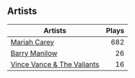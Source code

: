 ## Artists
Artists | Plays 
----- | -----: 
[Mariah Carey](/artists/mariah-carey-31885) | 682
[Barry Manilow](/artists/barry-manilow-31897) | 26
[Vince Vance & The Valiants](/artists/vince-vance-the-valiants-182936) | 16

